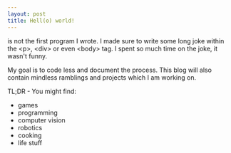 ```yaml
---
layout: post
title: Hell(o) world!
---
```


is not the first program I wrote. I made sure to write some long joke within
the \<p\>, \<div\> or even \<body\> tag. I spent so much time on the joke,
it wasn't funny.

My goal is to code less and document the process. This blog will also contain
mindless ramblings and projects which I am working on.

TL;DR - You might find:

* games
* programming
* computer vision
* robotics
* cooking
* life stuff
